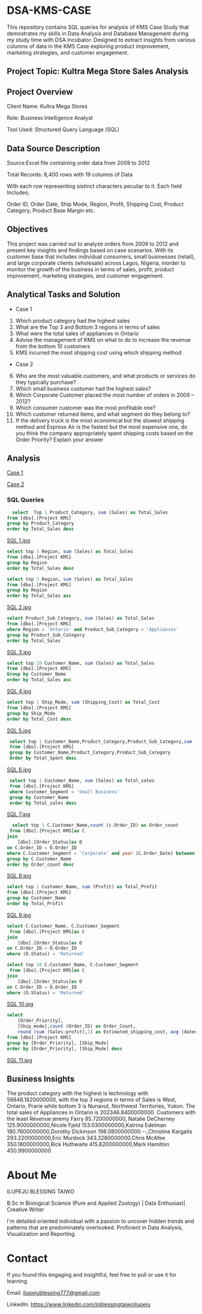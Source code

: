  # DSA-KMS-CASE
This repository contains SQL queries for analysis of KMS Case Study that demostrates my skills in Data Analysis and Database Management during my study time with DSA Incubator. Designed to extract insights from various columns of data in the KMS Case exploring product improvement, marketing strategies, and customer engagement.

## Project Topic: Kultra Mega Store Sales Analysis

## Project Overview

Client Name: Kultra Mega Stores

Role: Business Intelligence Analyst

Tool Used: Structured Query Language (SQL)

## Data Source Description

Source:Excel file containing order data from 2009 to 2012

Total Records: 8,400 rows with 19 columns of Data

With each row representing sistinct characters peculiar to it. Each field Includes;

Order ID, Order Date, Ship Mode, Region, Profit, Shipping Cost, Product Category, Product Base Margin etc.

## Objectives

This project was carried out to analyze orders from 2009 to 2012 and present key insights and findings based on case scenarios. With its customer base that includes individual consumers, small businesses (retail), and large corporate clients (wholesale) across Lagos, Nigeria, inorder to monitor the growth of the business in terms of sales, profit, product improvement, marketing strategies, and customer engagement. 

## Analytical Tasks and Solution
- Case 1
1. Which product category had the highest sales
2. What are the Top 3 and Bottom 3 regions in terms of sales
3. What were the total sales of appliances in Ontario
4. Advise the management of KMS on what to do to increase the revenue from the bottom 
10 customers 
5. KMS incurred the most shipping cost using which shipping method
  
- Case 2
6. Who are the most valuable customers, and what products or services do they typically 
purchase? 
7. Which small business customer had the highest sales? 
8. Which Corporate Customer placed the most number of orders in 2009 – 2012? 
9. Which consumer customer was the most profitable one? 
10. Which customer returned items, and what segment do they belong to? 
11. If the delivery truck is the most economical but the slowest shipping method and Express Air is the fastest but the most expensive one, do you think the company appropriately spent shipping costs based on the Order Priority? Explain your answer 

## Analysis

[Case 1](https://drive.google.com/drive/folders/16YNyBzrZp_kKI-44dbIFc2P6AiYvxZFQ?usp=drive_link)

[Case 2](https://drive.google.com/drive/folders/139Joa5ktCntJUJWMMZFVHXVjkl7tZsq6?usp=drive_link)

### SQL Queries

 ```  SQL
   select  Top 1 Product_Category, sum (Sales) as Total_Sales
from [dbo].[Project KMS]
group by Product_Category
order by Total_Sales desc 

```

[SQL 1.jpg](https://drive.google.com/file/d/1Nc7YxO8lQAWm0wUZEk-URVapcC6OraEe/view?usp=drive_link)

```  SQL
select top 3 Region, sum (Sales) as Total_Sales
from [dbo].[Project KMS]
group by Region
order by Total_Sales desc

select top 3 Region, sum (Sales) as Total_Sales
from [dbo].[Project KMS]
group by Region
order by Total_Sales asc

```

[SQL 2.jpg](https://drive.google.com/file/d/1OzIuOfztdJ-yUEkpm_FIhob1vyLPGwAm/view?usp=drive_link)

```  SQL
select Product_Sub_Category, sum (Sales) as Total_Sales
from [dbo].[Project KMS]
where Region = 'Ontario' and Product_Sub_Category = 'Appliances'  
group by Product_Sub_Category
order by Total_Sales

```

[SQL 3.jpg](https://drive.google.com/file/d/1CldAL9KcXWOdu-sl-DYHeNlOX0tQMS4l/view?usp=drive_link)


``` SQL
select top 10 Customer_Name, sum (Sales) as Total_Sales
from [dbo].[Project KMS]
Group by Customer_Name
order by Total_Sales asc

```

[SQL 4.jpg](https://drive.google.com/file/d/1jYi8uO3Fhy5d3b4nlOsH8Nv9hyOIrdrX/view?usp=drive_link)

```  SQL
select top 1 Ship_Mode, sum (Shipping_Cost) as Total_Cost
from [dbo].[Project KMS]
group by Ship_Mode
order by Total_Cost desc

```

[SQL 5.jpg](https://drive.google.com/file/d/1RuQprzUCn1lgzy27DkT-pWkZpFlVZ9k6/view?usp=drive_link)


```  SQL
 select top 1 Customer_Name,Product_Category,Product_Sub_Category,sum (Sales) as Total_Spent
 from [dbo].[Project KMS]
 group by Customer_Name,Product_Category,Product_Sub_Category
 Order by Total_Spent desc

```

[SQL 6.jpg](https://drive.google.com/file/d/1yy8TqASmy4cmBYNVMnNnu6fa3r0mVWUQ/view?usp=drive_link)


```  SQL
 select top 1 Customer_Name, sum (Sales) as Total_sales
 from [dbo].[Project KMS]
 where Customer_Segment = 'Small Business'
 group by Customer_Name
 order by Total_sales desc

```

[SQL 7.jpg](https://drive.google.com/file/d/10sWtPcpYT0PFCq62L0W55r4fm-8GE7S_/view?usp=drive_link)


```  SQL
  select top 1 C.Customer_Name,count (c.Order_ID) as Order_count
 from [dbo].[Project KMS]as C
join 
	[dbo].[Order_Status]as O
on C.Order_ID = O.Order_ID
where C.Customer_Segment = 'Corporate' and year (C.Order_Date) between 2009 and 2012
group by C.Customer_Name
order by Order_count desc

```

[SQL 8.jpg](https://drive.google.com/file/d/1MqrQpqTldtR-mq6yqRgzRTnJJ0zaEXtT/view?usp=drive_link)

```  SQL
select top 1 Customer_Name, sum (Profit) as Total_Profit
from [dbo].[Project KMS]
group by Customer_Name
order by Total_Profit

```

[SQL 9.jpg](https://drive.google.com/file/d/1hOu69-Fc-7CbSWs22gEgAUAjXyuLzj9b/view?usp=drive_link)

```  SQL
select C.Customer_Name, C.Customer_Segment
 from [dbo].[Project KMS]as C
join 
	[dbo].[Order_Status]as O
on C.Order_ID = O.Order_ID
where (O.Status) = 'Returned'

select top 10 C.Customer_Name, C.Customer_Segment
 from [dbo].[Project KMS]as C
join 
	[dbo].[Order_Status]as O
on C.Order_ID = O.Order_ID
where (O.Status) = 'Returned'

```

[SQL 10.jpg](https://drive.google.com/file/d/1-kcZvY1FWrm2vnPTdAVWNS-mcSTHDdFI/view?usp=drive_link)

```  SQL
select 
	[Order_Priority],
	[Ship_mode],count (Order_ID) as Order_Count,
	round (sum (Sales-profit),2) as Estimated_shipping_cost, avg (datediff(day,[Order_Date],[Ship_Date])) as avg_ship_days
from [dbo].[Project KMS]
group by [Order_Priority], [Ship_Mode]
order by [Order_Priority], [Ship_Mode] desc

```
[SQL 11.jpg](https://drive.google.com/file/d/1yEpN_b4ElHoPnbCUGOh1VzDVCk9GQOS-/view?usp=drive_link)

## Business Insights
The product category with the highest is technology with 59848.1820000000, with the top 3 regions in terms of Sales is West, Ontario, Prarie while bottom 3 is Nunavut, Northwest Territories, Yukon. The total sales of Appliances in Ontario is 202346.8400000000.
Customers with the least Revenue jeremy Farry	85.7200000000, Natalie DeCherney	125.9000000000,Nicole Fjeld	153.0300000000,Katrina Edelman	180.7600000000,Dorothy Dickinson	198.0800000000
--,Christine Kargatis	293.2200000000,Eric Murdock	343.3280000000,Chris McAfee	350.1800000000,Rick Huthwaite	415.8200000000,Mark Hamilton	450.9900000000


# About Me

ILUPEJU BLESSING TAIWO

B.Sc in Biological Science (Pure and Applied Zoology) | Data Enthusiast| Creative Writer

I'm detailed oriented individual with a passion to uncover hidden trends and patterns that are predominately overlooked. Proficient in Data Analysis, Visualization and Reporting.

# Contact

If you found this engaging and insightful, feel free to pull or use it for learning

Email: ilupejublessing777@gmail.com

LinkedIn: https://www.linkedin.com/inblessingtaiwoilupeju
